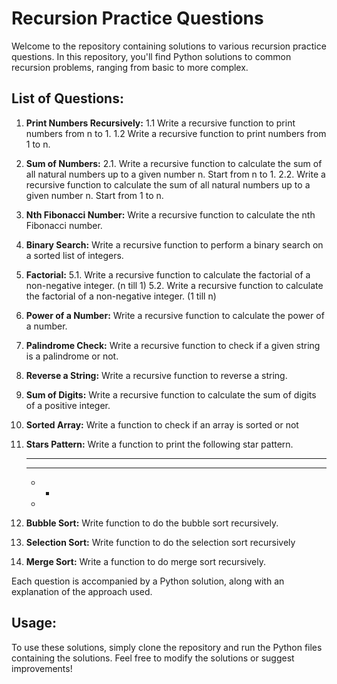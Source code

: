 # Recursion Practice Questions

Welcome to the repository containing solutions to various recursion practice questions. In this repository, you'll find Python solutions to common recursion problems, ranging from basic to more complex.

## List of Questions:

1. **Print Numbers Recursively:**
   1.1 Write a recursive function to print numbers from n to 1.
   1.2 Write a recursive function to print numbers from 1 to n.

2. **Sum of Numbers:**
   2.1. Write a recursive function to calculate the sum of all natural numbers up to a given number n. Start from n to 1.
   2.2. Write a recursive function to calculate the sum of all natural numbers up to a given number n. Start from 1 to n.
   
3. **Nth Fibonacci Number:**
   Write a recursive function to calculate the nth Fibonacci number.

4. **Binary Search:**
   Write a recursive function to perform a binary search on a sorted list of integers.

5. **Factorial:**
   5.1. Write a recursive function to calculate the factorial of a non-negative integer. (n till 1)
   5.2. Write a recursive function to calculate the factorial of a non-negative integer. (1 till n)
   
6. **Power of a Number:**
   Write a recursive function to calculate the power of a number. 

7. **Palindrome Check:**
   Write a recursive function to check if a given string is a palindrome or not.

8. **Reverse a String:**
   Write a recursive function to reverse a string.

9. **Sum of Digits:**
    Write a recursive function to calculate the sum of digits of a positive integer.

10. **Sorted Array:**
    Write a function to check if an array is sorted or not

11. **Stars Pattern:**
    Write a function to print the following star pattern.
    * * * *
    * * *
    * *
    *
 
12. **Bubble Sort:**
    Write function to do the bubble sort recursively.

13. **Selection Sort:**
    Write function to do the selection sort recursively

15. **Merge Sort:**
    Write a function to do merge sort recursively.

Each question is accompanied by a Python solution, along with an explanation of the approach used.

## Usage:

To use these solutions, simply clone the repository and run the Python files containing the solutions. Feel free to modify the solutions or suggest improvements!

